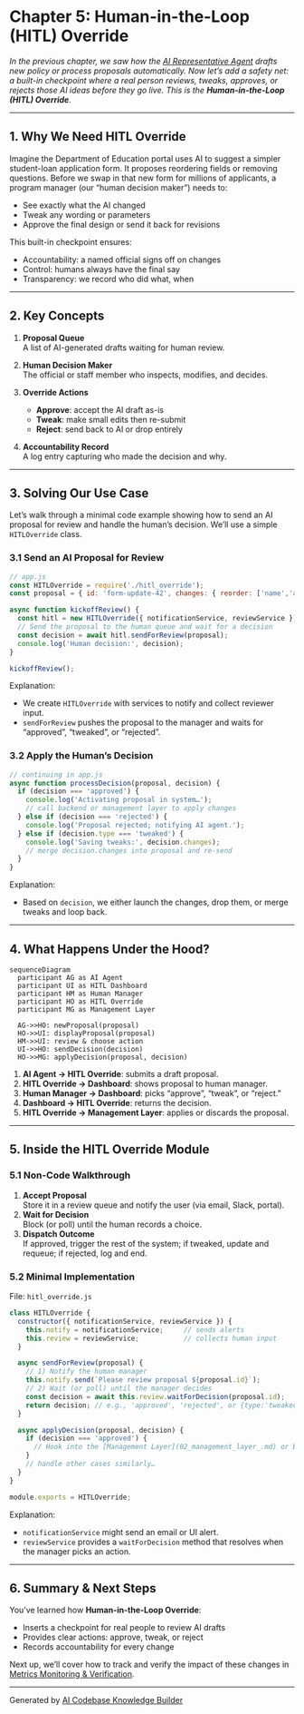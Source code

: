 # Chapter 5: Human-in-the-Loop (HITL) Override

_In the previous chapter, we saw how the [AI Representative Agent](04_ai_representative_agent_.md) drafts new policy or process proposals automatically. Now let’s add a safety net: a built-in checkpoint where a real person reviews, tweaks, approves, or rejects those AI ideas before they go live. This is the **Human-in-the-Loop (HITL) Override**._

---

## 1. Why We Need HITL Override

Imagine the Department of Education portal uses AI to suggest a simpler student-loan application form. It proposes reordering fields or removing questions. Before we swap in that new form for millions of applicants, a program manager (our “human decision maker”) needs to:

- See exactly what the AI changed  
- Tweak any wording or parameters  
- Approve the final design or send it back for revisions  

This built-in checkpoint ensures:

- Accountability: a named official signs off on changes  
- Control: humans always have the final say  
- Transparency: we record who did what, when  

---

## 2. Key Concepts

1. **Proposal Queue**  
   A list of AI-generated drafts waiting for human review.

2. **Human Decision Maker**  
   The official or staff member who inspects, modifies, and decides.

3. **Override Actions**  
   - **Approve**: accept the AI draft as-is  
   - **Tweak**: make small edits then re-submit  
   - **Reject**: send back to AI or drop entirely

4. **Accountability Record**  
   A log entry capturing who made the decision and why.

---

## 3. Solving Our Use Case

Let’s walk through a minimal code example showing how to send an AI proposal for review and handle the human’s decision. We’ll use a simple `HITLOverride` class.

### 3.1 Send an AI Proposal for Review

```javascript
// app.js
const HITLOverride = require('./hitl_override');
const proposal = { id: 'form-update-42', changes: { reorder: ['name','address','dob'] } };

async function kickoffReview() {
  const hitl = new HITLOverride({ notificationService, reviewService });
  // Send the proposal to the human queue and wait for a decision
  const decision = await hitl.sendForReview(proposal);
  console.log('Human decision:', decision);
}

kickoffReview();
```

Explanation:
- We create `HITLOverride` with services to notify and collect reviewer input.
- `sendForReview` pushes the proposal to the manager and waits for “approved”, “tweaked”, or “rejected”.

### 3.2 Apply the Human’s Decision

```javascript
// continuing in app.js
async function processDecision(proposal, decision) {
  if (decision === 'approved') {
    console.log('Activating proposal in system…');
    // call backend or management layer to apply changes
  } else if (decision === 'rejected') {
    console.log('Proposal rejected; notifying AI agent.');
  } else if (decision.type === 'tweaked') {
    console.log('Saving tweaks:', decision.changes);
    // merge decision.changes into proposal and re-send
  }
}
```

Explanation:
- Based on `decision`, we either launch the changes, drop them, or merge tweaks and loop back.

---

## 4. What Happens Under the Hood?

```mermaid
sequenceDiagram
  participant AG as AI Agent
  participant UI as HITL Dashboard
  participant HM as Human Manager
  participant HO as HITL Override
  participant MG as Management Layer

  AG->>HO: newProposal(proposal)
  HO->>UI: displayProposal(proposal)
  HM->>UI: review & choose action
  UI->>HO: sendDecision(decision)
  HO->>MG: applyDecision(proposal, decision)
```

1. **AI Agent → HITL Override**: submits a draft proposal.  
2. **HITL Override → Dashboard**: shows proposal to human manager.  
3. **Human Manager → Dashboard**: picks “approve”, “tweak”, or “reject.”  
4. **Dashboard → HITL Override**: returns the decision.  
5. **HITL Override → Management Layer**: applies or discards the proposal.

---

## 5. Inside the HITL Override Module

### 5.1 Non-Code Walkthrough

1. **Accept Proposal**  
   Store it in a review queue and notify the user (via email, Slack, portal).  
2. **Wait for Decision**  
   Block (or poll) until the human records a choice.  
3. **Dispatch Outcome**  
   If approved, trigger the rest of the system; if tweaked, update and requeue; if rejected, log and end.

### 5.2 Minimal Implementation

File: `hitl_override.js`

```javascript
class HITLOverride {
  constructor({ notificationService, reviewService }) {
    this.notify = notificationService;     // sends alerts
    this.review = reviewService;           // collects human input
  }

  async sendForReview(proposal) {
    // 1) Notify the human manager
    this.notify.send(`Please review proposal ${proposal.id}`);
    // 2) Wait (or poll) until the manager decides
    const decision = await this.review.waitForDecision(proposal.id);
    return decision; // e.g., 'approved', 'rejected', or {type:'tweaked',changes:{…}}
  }

  async applyDecision(proposal, decision) {
    if (decision === 'approved') {
      // Hook into the [Management Layer](02_management_layer_.md) or Backend API
    }
    // handle other cases similarly…
  }
}

module.exports = HITLOverride;
```

Explanation:
- `notificationService` might send an email or UI alert.  
- `reviewService` provides a `waitForDecision` method that resolves when the manager picks an action.

---

## 6. Summary & Next Steps

You’ve learned how **Human-in-the-Loop Override**:

- Inserts a checkpoint for real people to review AI drafts  
- Provides clear actions: approve, tweak, or reject  
- Records accountability for every change  

Next up, we’ll cover how to track and verify the impact of these changes in [Metrics Monitoring & Verification](06_metrics_monitoring___verification_.md).

---

Generated by [AI Codebase Knowledge Builder](https://github.com/The-Pocket/Tutorial-Codebase-Knowledge)